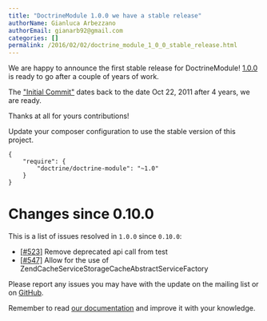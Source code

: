 ```yaml
---
title: "DoctrineModule 1.0.0 we have a stable release"
authorName: Gianluca Arbezzano
authorEmail: gianarb92@gmail.com
categories: []
permalink: /2016/02/02/doctrine_module_1_0_0_stable_release.html
---
```

We are happy to announce the first stable release for DoctrineModule!
[1.0.0](https://github.com/doctrine/DoctrineModule/releases/tag/1.0.0)
is ready to go after a couple of years of work.

The ["Initial
Commit"](https://github.com/doctrine/DoctrineModule/commit/13ededfcf10f9db6a4113cd9bdb4956ea145b6cd)
dates back to the date Oct 22, 2011 after 4 years, we are ready.

Thanks at all for yours contributions!

Update your composer configuration to use the stable version of this
project.

~~~~ {.sourceCode .json}
{
    "require": {
        "doctrine/doctrine-module": "~1.0"
    }
}
~~~~

Changes since 0.10.0
====================

This is a list of issues resolved in `1.0.0` since `0.10.0`:

-   [[\#523]](https://github.com/doctrine/DoctrineModule/pull/523)
    Remove deprecated api call from test
-   [[\#547]](https://github.com/doctrine/DoctrineModule/pull/547) Allow
    for the use of ZendCacheServiceStorageCacheAbstractServiceFactory

Please report any issues you may have with the update on the mailing
list or on [GitHub](https://github.com/doctrine/DoctrineModule/issues).

Remember to read [our
documentation](https://github.com/doctrine/DoctrineModule/tree/master/docs)
and improve it with your knowledge.
